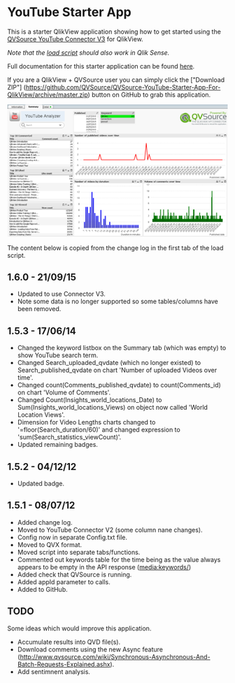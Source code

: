 YouTube Starter App
===================
This is a starter QlikView application showing how to get started using the [QVSource YouTube Connector V3](http://wiki.qvsource.com/YouTube-Connector-For-QlikView-And-Qlik-Sense-(v3).ashx) for QlikView. 

*Note that the [load script](https://github.com/QVSource/QVSource-YouTube-Starter-App-For-QlikView/blob/master/YouTube-Starter-App-Load-Script-And-Data-Model-prj/LoadScript.txt) should also work in Qlik Sense.*

Full documentation for this starter application can be found [here](http://wiki.qvsource.com/YouTube-Connector-For-QlikView-Demo.ashx).

If you are a QlikView + QVSource user you can simply click the ["Download ZIP"] (https://github.com/QVSource/QVSource-YouTube-Starter-App-For-QlikView/archive/master.zip) button on GitHub to grab this application.

![](Screenshot1.png)

The content below is copied from the change log in the first tab of the load script.

1.6.0 - 21/09/15
----------------
* Updated to use Connector V3.
* Note some data is no longer supported so some tables/columns have been removed.

1.5.3 - 17/06/14
----------------
* Changed the keyword listbox on the Summary tab (which was empty) to show YouTube search term.
* Changed Search_uploaded_qvdate (which no longer existed) to Search_published_qvdate on chart 'Number of uploaded Videos over time'.
* Changed count(Comments_published_qvdate) to count(Comments_id) on chart 'Volume of Comments'.
* Changed Count(Insights_world_locations_Date) to Sum(Insights_world_locations_Views) on object now called 'World Location Views'.
* Dimension for Video Lengths charts changed to '=floor(Search_duration/60)' and changed expression to 'sum(Search_statistics_viewCount)'.
* Updated remaining badges.

1.5.2 - 04/12/12
----------------
* Updated badge.

1.5.1 - 08/07/12
----------------
* Added change log.
* Moved to YouTube Connector V2 (some column nane changes).
* Config now in separate Config.txt file.
* Moved to QVX format.
* Moved script into separate tabs/functions.
* Commented out keywords table for the time being as the value always appears to be empty in the API response (<media:keywords/>)
* Added check that QVSource is running.
* Added appId parameter to calls.
* Added to GitHub.

TODO
----
Some ideas which would improve this application.
* Accumulate results into QVD file(s).
* Download comments using the new Async feature (http://www.qvsource.com/wiki/Synchronous-Asynchronous-And-Batch-Requests-Explained.ashx).
* Add sentimnent analysis.
